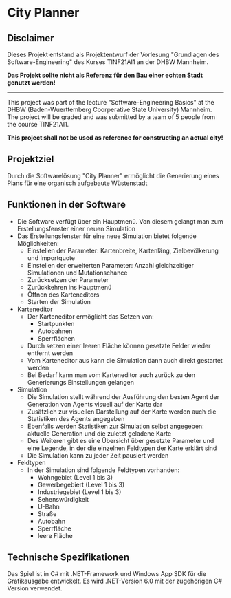 # City Planner

## Disclaimer

Dieses Projekt entstand als Projektentwurf der Vorlesung "Grundlagen des Software-Engineering" des Kurses TINF21AI1 an der DHBW Mannheim.

**Das Projekt sollte nicht als Referenz für den Bau einer echten Stadt genutzt werden!**

---

This project was part of the lecture "Software-Engineering Basics" at the DHBW (Baden-Wuerttemberg Coorperative State University) Mannheim. The project will be graded and was submitted by a team of 5 people from the course TINF21AI1.

**This project shall not be used as reference for constructing an actual city!**

## Projektziel

Durch die Softwarelösung "City Planner" ermöglicht die Generierung eines Plans für eine organisch aufgebaute Wüstenstadt

## Funktionen in der Software

- Die Software verfügt über ein Hauptmenü. Von diesem gelangt man zum Erstellungsfenster einer neuen Simulation
- Das Erstellungsfenster für eine neue Simulation bietet folgende Möglichkeiten:
  - Einstellen der Parameter: Kartenbreite, Kartenläng, Zielbevölkerung und Importquote
  - Einstellen der erweiterten Parameter: Anzahl gleichzeitiger Simulationen und Mutationschance
  - Zurücksetzen der Parameter
  - Zurückkehren ins Hauptmenü
  - Öffnen des Karteneditors
  - Starten der Simulation
- Karteneditor
  - Der Karteneditor ermöglicht das Setzen von:
    - Startpunkten
    - Autobahnen
    - Sperrflächen
  - Durch setzen einer leeren Fläche können gesetzte Felder wieder entfernt werden
  - Vom Karteneditor aus kann die Simulation dann auch direkt gestartet werden
  - Bei Bedarf kann man vom Karteneditor auch zurück zu den Generierungs Einstellungen gelangen
- Simulation
  - Die Simulation stellt während der Ausführung den besten Agent der Generation von Agents visuell auf der Karte dar
  - Zusätzlich zur visuellen Darstellung auf der Karte werden auch die Statistiken des Agents angegeben
  - Ebenfalls werden Statistiken zur Simulation selbst angegeben: aktuelle Generation und die zuletzt geladene Karte
  - Des Weiteren gibt es eine Übersicht über gesetzte Parameter und eine Legende, in der die einzelnen Feldtypen der Karte erklärt sind
  - Die Simulation kann zu jeder Zeit pausiert werden
- Feldtypen
  - In der Simulation sind folgende Feldtypen vorhanden:
    - Wohngebiet (Level 1 bis 3)
    - Gewerbegebiert (Level 1 bis 3)
    - Industriegebiet (Level 1 bis 3)
    - Sehenswürdigkeit
    - U-Bahn
    - Straße
    - Autobahn
    - Sperrfläche
    - leere Fläche
 
 ## Technische Spezifikationen
 
 Das Spiel ist in C# mit .NET-Framework und Windows App SDK für die Grafikausgabe entwickelt. Es wird .NET-Version 6.0 mit der zugehörigen C# Version verwendet.
